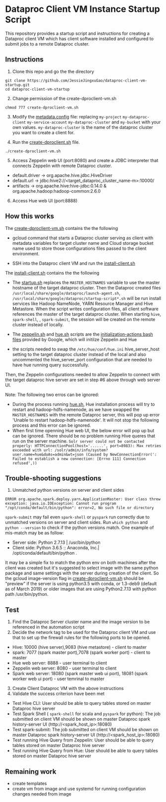 # Dataproc Client VM Instance Startup Script

This repository provides a startup script and instructions for creating a Dataproc client VM which has client software installed and configured to submit jobs to a remote Dataproc cluster.


## Instructions

1. Clone this repo and go the the directory
```
git clone https://github.com/JessieJingxuGao/dataproc-client-vm-startup.git
cd dataproc-client-vm-startup
```

2. Change permission of the create-dproclient-vm.sh
```
chmod 777 create-dproclient-vm.sh
```

3. Modify the [metadata.config](metadata.config) file: replacing `my-project` `my-dataproc-client` `my-service-account` `my-dataproc-cluster` and `my-bucket` with your own values. `my-dataproc-cluster` is the name of the dataproc cluster you want to create a client for.

4. Run the [create-dproclient.sh](create-dproclient.sh) file.
```
./create-dproclient-vm.sh
```
5. Access Zeppelin web UI (port:8080) and create a JDBC interpreter that connects Zeppelin with remote Dataproc cluster.
- default.driver -> org.apache.hive.jdbc.HiveDriver
- default.url -> jdbc:hive2://<target_dataproc_cluster_name-m>:10000/
- artifacts -> org.apache.hive:hive-jdbc:0.14.0 & org.apache.hadoop:hadoop-common:2.6.0

6. Access Hue web UI (port:8888) 

## How this works

The [create-dproclient-vm.sh](create-dproclient-vm.sh) contains the the following

- gcloud command that starts a Dataproc cluster serving as client with metadata variables for target cluster name and Cloud storage bucket name used to store those configurations files passed to the client environment. 

- SSH into the Dataproc client VM and run the  [install-client.sh](install-client.sh)


The [install-client.sh](install-client.sh) contains the the following

- The [startup.sh](startup.sh) replaces the `MASTER_HOSTNAMES` variable to use the master hostname of the target dataproc cluster. Then the Dataproc created files `/usr/local/share/google/dataproc/launch-agent.sh`, `/usr/local/share/google/dataproc/startup-script*.sh` will be run install services like Hadoop NameNode, YARN Resource Manager and Hive Metastore. When the script writes configuration files, all client software references the master of the target dataproc cluster. When starting `hive`, `spark-shell`, , `spark-submit`, the session will be created on the remote cluster instead of locally.

- The [zeppelin.sh](zeppelin.sh) and [hue.sh](hue.sh) scripts are the [initialization-actions bash files](initialization-actions) provided by Google, which will initilze Zeppelin and Hue 

- the scripts needed to swap the `/etc/hue/conf/hue.ini` hive_server_host setting to the target dataproc cluster instead of the local and also uncommented the hive_server_port configuration that are needed to have hue running query successfully.

Then, the Zeppelin configurations needed to allow Zeppelin to connect with the target dataproc hive server are set in step #6 above through web server UI.  


Note: The following two erros can be ignored:
- During the process running [hue.sh](hue.sh), Hue installation process will try to restart and hadoop-hdfs-namenode, as we have swapped the `MASTER_HOSTNAMES` with the remote Dataproc server, this will pop up error 'Unable to restart hadoop-hdfs-namenode'. It will not stop the following process and this error can be ignored.
- When first time openning Hue web UI, the below error will pop up but can be ignored. There should be no problem running Hive queres that run on the server machine.
`Solr server could not be contacted properly: HTTPConnectionPool(host='......', port=8983): Max retries exceeded with url: /solr/admin/info/system?user.name=hue&doAs=admin&wt=json (Caused by NewConnectionError(': Failed to establish a new connection: [Errno 111] Connection refused',))`


## Trouble-shooting suggestions
1. Unmatched python versions on server and client sides
```
ERROR org.apache.spark.deploy.yarn.ApplicationMaster: User class threw exception: java.io.IOException: Cannot run program "/opt/conda/default/bin/python": error=2, No such file or directory
```    
`spark-submit` may fail even `spark-shell` or `pyspark` run correctly due to unmatched versions on server and client sides. Run `which python` and `python --version` to check if the python versions match. One example of mis-match may be as follow:
- Server side: Python 2.7.13 | /usr/bin/python 
- Client side: Python 3.6.5 :: Anaconda, Inc.| /opt/conda/default/bin/python .  

It may be a simple fix to match the python env on both machines after the client was created but it's suggested to select image with the same python package and same settings with the server during creation of the client. So the gcloud image-version flag in [create-dproclient-vm.sh](create-dproclient-vm.sh) should be "preview" if the server is using python3.5 with conda, or 1.3-deb9 (default as of March 2019) or older images that are using Python2.7.13 with python path /usr/bin/python.



## Test
1. Find the Dataproc Server cluster name and the image version to be referenced in the automation script
2. Decide the network tag to be used for the Dataproc client VM and use that to set up the firewall rules for the following ports to be opened.
- Hive: 10000 (hive server),9083 (hive metastore) - client to master
- spark: 7077 (spark master port),7078 (spark worker port) - client to master
- Hue web server: 8888 - user terminal to client
- Zeppelin web server: 8080 - user terminal to client
- Spark web server: 18080 (spark master web ui port), 18081  (spark worker web ui port) - user temrinal to master
3. Create Client Dataproc VM with the above instructions
4. Validate the success criterion have been met
- Test Hive CLI: User should be able to query tables stored on master Dataproc hive server
- Test Spark Shell ( `spark-shell` for scala and `pyspark` for python): The job submitted on client VM should be shown on master Dataproc spark history-server UI (http://<spark_host_ip>:18080)
- Test spark-submit: The job submitted on client VM should be shown on master Dataproc spark history-server UI (http://<spark_host_ip>:18080)
- Test running Hive Query from Zeppelin: User should be able to query tables stored on master Dataproc hive server
- Test running Hive Query from Hue: User should be able to query tables stored on master Dataproc hive server

## Remaining work
- create templates
- create vm from image and use systemd for running configuration changes needed from image
